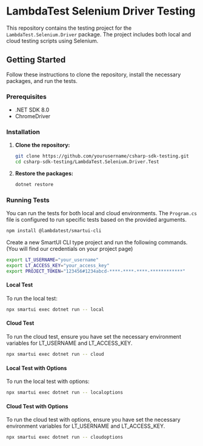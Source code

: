 # LambdaTest Selenium Driver Testing

This repository contains the testing project for the `LambdaTest.Selenium.Driver` package. The project includes both local and cloud testing scripts using Selenium.

## Getting Started

Follow these instructions to clone the repository, install the necessary packages, and run the tests.

### Prerequisites

- .NET SDK 8.0
- ChromeDriver

### Installation

1. **Clone the repository:**

    ```sh
    git clone https://github.com/yourusername/csharp-sdk-testing.git
    cd csharp-sdk-testing/LambdaTest.Selenium.Driver.Test
    ```

2. **Restore the packages:**

    ```sh
    dotnet restore
    ```

### Running Tests

You can run the tests for both local and cloud environments. The `Program.cs` file is configured to run specific tests based on the provided arguments.

```sh 
npm install @lambdatest/smartui-cli 
```

Create a new SmartUI CLI type project and run the following commands. (You will find our credentials on your project page)

```sh
export LT_USERNAME="your_username"
export LT_ACCESS_KEY="your_access_key"
export PROJECT_TOKEN="123456#1234abcd-****-****-****-************"
```

#### Local Test

To run the local test:

```sh
npx smartui exec dotnet run -- local
```

#### Cloud Test

To run the cloud test, ensure you have set the necessary environment variables for LT_USERNAME and LT_ACCESS_KEY.

```sh
npx smartui exec dotnet run -- cloud
```

#### Local Test with Options

To run the local test with options:

```sh
npx smartui exec dotnet run -- localoptions
```

#### Cloud Test with Options

To run the cloud test with options, ensure you have set the necessary environment variables for LT_USERNAME and LT_ACCESS_KEY.


```sh
npx smartui exec dotnet run -- cloudoptions
```